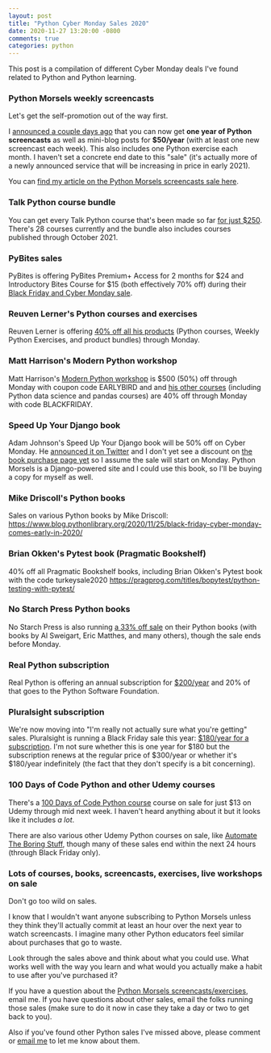 ```yaml
---
layout: post
title: "Python Cyber Monday Sales 2020"
date: 2020-11-27 13:20:00 -0800
comments: true
categories: python
---
```


This post is a compilation of different Cyber Monday deals I've found related to Python and Python learning.

### Python Morsels weekly screencasts

Let's get the self-promotion out of the way first.

I [announced a couple days ago](https://treyhunner.com/2020/11/short-python-screencasts-for-$50-slash-year/) that you can now get **one year of Python screencasts** as well as mini-blog posts for **$50/year** (with at least one new screencast each week).
This also includes one Python exercise each month.
I haven't set a concrete end date to this "sale" (it's actually more of a newly announced service that will be increasing in price in early 2021).

You can [find my article on the Python Morsels screencasts sale here](https://treyhunner.com/2020/11/short-python-screencasts-for-$50-slash-year/).


### Talk Python course bundle

You can get every Talk Python course that's been made so far [for just $250](https://training.talkpython.fm/black-friday-2020).
There's 28 courses currently and the bundle also includes courses published through October 2021.


### PyBites sales

PyBites is offering PyBites Premium+ Access for 2 months for $24 and Introductory Bites Course for $15 (both effectively 70% off) during their [Black Friday and Cyber Monday sale](https://pybit.es/blackfriday).


### Reuven Lerner's Python courses and exercises

Reuven Lerner is offering [40% off all his products](https://store.lerner.co.il/?coupon=BF2020) (Python courses, Weekly Python Exercises, and product bundles) through Monday.


### Matt Harrison's Modern Python workshop

Matt Harrison's [Modern Python workshop](https://mattharrison.podia.com/modern-python-a-hands-on-approach-to-idiomatic-python-projects) is $500 (50%) off through Monday with coupon code EARLYBIRD and and [his other courses](https://mattharrison.podia.com/courses) (including Python data science and pandas courses) are 40% off through Monday with code BLACKFRIDAY.


### Speed Up Your Django book

Adam Johnson's Speed Up Your Django book will be 50% off on Cyber Monday.
He [announced it on Twitter](https://twitter.com/AdamChainz/status/1330853136597127169) and I don't yet see a discount on [the book purchase page yet](https://gumroad.com/l/suydt) so I assume the sale will start on Monday.
Python Morsels is a Django-powered site and I could use this book, so I'll be buying a copy for myself as well.


### Mike Driscoll's Python books

Sales on various Python books by Mike Driscoll: https://www.blog.pythonlibrary.org/2020/11/25/black-friday-cyber-monday-comes-early-in-2020/


### Brian Okken's Pytest book (Pragmatic Bookshelf)

40% off all Pragmatic Bookshelf books, including Brian Okken's Pytest book with the code turkeysale2020 https://pragprog.com/titles/bopytest/python-testing-with-pytest/


### No Starch Press Python books

No Starch Press is also running [a 33% off sale](https://nostarch.com/catalog/python) on their Python books (with books by Al Sweigart, Eric Matthes, and many others), though the sale ends before Monday.


### Real Python subscription

Real Python is offering an annual subscription for [$200/year](https://www.pluralsight.com/offer/2020/bf-cm-40-off) and 20% of that goes to the Python Software Foundation.


### Pluralsight subscription

We're now moving into "I'm really not actually sure what you're getting" sales.
Pluralsight is running a Black Friday sale this year: [$180/year for a subscription](https://www.pluralsight.com/offer/2020/bf-cm-40-off).
I'm not sure whether this is one year for $180 but the subscription renews at the regular price of $300/year or whether it's $180/year indefinitely (the fact that they don't specify is a bit concerning).


### 100 Days of Code Python and other Udemy courses

There's a [100 Days of Code Python course](https://mattharrison.podia.com/courses) course on sale for just $13 on Udemy through mid next week.
I haven't heard anything about it but it looks like it includes *a lot*.

There are also various other Udemy Python courses on sale, like [Automate The Boring Stuff](https://www.udemy.com/course/automate/), though many of these sales end within the next 24 hours (through Black Friday only).


### Lots of courses, books, screencasts, exercises, live workshops on sale

Don't go too wild on sales.

I know that I wouldn't want anyone subscribing to Python Morsels unless they think they'll actually commit at least an hour over the next year to watch screencasts.
I imagine many other Python educators feel similar about purchases that go to waste.

Look through the sales above and think about what you could use.
What works well with the way you learn and what would you actually make a habit to use after you've purchased it?

If you have a question about the [Python Morsels screencasts/exercises](https://treyhunner.com/2020/11/short-python-screencasts-for-$50-slash-year/), email me.
If you have questions about other sales, email the folks running those sales (make sure to do it now in case they take a day or two to get back to you).

Also if you've found other Python sales I've missed above, please comment or <a href='m&#97;&#105;l&#116;o&#58;he&#108;p&#64;&#112;%7&#57;th%6Fnmo&#114;s%6&#53;ls&#46;&#99;&#111;m'>email me</a> to let me know about them.

